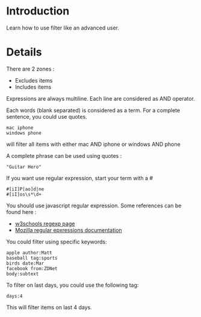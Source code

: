 # Introduction #

Learn how to use filter like an advanced user.


# Details #

There are 2 zones :
  * Excludes items
  * Includes items

Expressions are always multiline.
Each line are considered as AND operator.

Each words (blank separated) is considered as a term.
For a complete sentence, you could use quotes.

```
mac iphone
windows phone
```
will filter all items with either
mac AND iphone
or
windows AND phone

A complete phrase can be used using quotes :
```
"Guitar Hero"
```

If you want use regular expression, start your term with a #
```
#[iI]P[ao]d|ne
#[iI]os\s*\d+
```

You should use javascript regular expression.
Some references can be found here :
  * [w3schools regexp page](http://www.w3schools.com/jsref/jsref_obj_regexp.asp)
  * [Mozilla regular epxressions documentation](https://developer.mozilla.org/en/JavaScript/Guide/Regular_Expressions)

You could filter using specific keywords:
```
apple author:Matt
baseball tag:sports
birds date:Mar
facebook from:ZDNet
body:subtext
```

To filter on last days, you could use the following tag:
```
days:4
```
This will filter items on last 4 days.